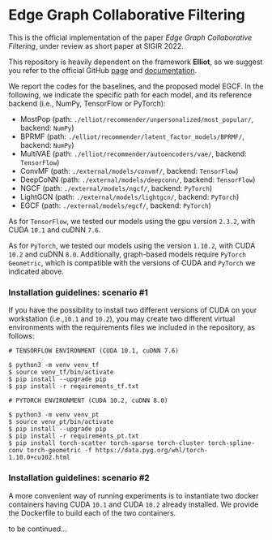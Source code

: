 # Edge Graph Collaborative Filtering

This is the official implementation of the paper _Edge Graph Collaborative Filtering_, under review as short paper at SIGIR 2022.

This repository is heavily dependent on the framework **Elliot**, so we suggest you refer to the official GitHub [page](https://github.com/sisinflab/elliot) and [documentation](https://elliot.readthedocs.io/en/latest/).

We report the codes for the baselines, and the proposed model EGCF. In the following, we indicate the specific path for each model, and its reference backend (i.e., NumPy, TensorFlow or PyTorch):

- MostPop (path: `./elliot/recommender/unpersonalized/most_popular/`, backend: `NumPy`)
- BPRMF (path: `./elliot/recommender/latent_factor_models/BPRMF/`, backend: `NumPy`)
- MultiVAE (path: `./elliot/recommender/autoencoders/vae/`, backend: `TensorFlow`)
- ConvMF (path: `./external/models/convmf/`, backend: `TensorFlow`)
- DeepCoNN (path: `./external/models/deepconn/`, backend: `TensorFlow`)
- NGCF (path: `./external/models/ngcf/`, backend: `PyTorch`)
- LightGCN (path: `./external/models/lightgcn/`, backend: `PyTorch`)
- EGCF (path: `./external/models/egcf/`, backend: `PyTorch`)

As for `TensorFlow`, we tested our models using the gpu version `2.3.2`, with CUDA `10.1` and cuDNN `7.6`. 

As for `PyTorch`, we tested our models using the version `1.10.2`, with CUDA `10.2` and cuDNN `8.0`. Additionally, graph-based models require `PyTorch Geometric`, which is compatible with the versions of CUDA and `PyTorch` we indicated above.

### Installation guidelines: scenario #1
If you have the possibility to install two different versions of CUDA on your workstation (i.e.,`10.1` and `10.2`), you may create two different virtual environments with the requirements files we included in the repository, as follows:

```
# TENSORFLOW ENVIRONMENT (CUDA 10.1, cuDNN 7.6)

$ python3 -m venv venv_tf
$ source venv_tf/bin/activate
$ pip install --upgrade pip
$ pip install -r requirements_tf.txt
```

```
# PYTORCH ENVIRONMENT (CUDA 10.2, cuDNN 8.0)

$ python3 -m venv venv_pt
$ source venv_pt/bin/activate
$ pip install --upgrade pip
$ pip install -r requirements_pt.txt
$ pip install torch-scatter torch-sparse torch-cluster torch-spline-conv torch-geometric -f https://data.pyg.org/whl/torch-1.10.0+cu102.html
```

### Installation guidelines: scenario #2
A more convenient way of running experiments is to instantiate two docker containers having CUDA `10.1` and CUDA `10.2` already installed. We provide the Dockerfile to build each of the two containers.

to be continued...